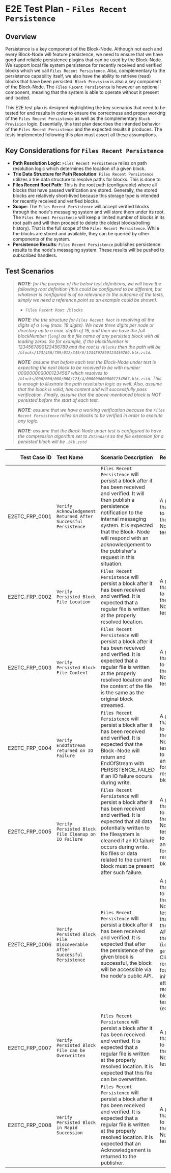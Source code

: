 # E2E Test Plan - `Files Recent Persistence`

## Overview

Persistence is a key component of the Block-Node. Although not each and every
Block-Node will feature persistence, we need to ensure that we have good and
reliable persistence plugins that can be used by the Block-Node. We support
local file system persistence for recently received and verified blocks which
we call `Files Recent Persistence`. Also, complementary to the persistence
capability itself, we also have the ability to retrieve (read) blocks that have
been persisted. `Block Provision` is also a key component of the Block-Node.
The `Files Recent Persistence` is however an optional component, meaning that
the system is able to operate without it present and loaded.

This E2E test plan is designed highlighting the key scenarios that need to be
tested for end results in order to ensure the correctness and proper working of
the `Files Recent Persistence` as well as the complementary `Block Provision`
logic. Essentially, this test plan describes the intended behavior of the
`Files Recent Persistence` and the expected results it produces. The tests
implemented following this plan must assert all these assumptions.

## Key Considerations for `Files Recent Persistence`

- **Path Resolution Logic**: `Files Recent Persistence` relies on path
  resolution logic which determines the location of a given block.
- **Trie Data Structure for Path Resolution**: `Files Recent Persistence`
  utilizes a trie data structure to resolve paths for blocks. This is done to
- **Files Recent Root Path**: This is the root path (configurable) where all
  blocks that have passed verification are stored. Generally, the stored blocks
  are relatively short-lived because this storage type is intended for recently
  received and verified blocks.
- **Scope**: The `Files Recent Persistence` will accept verified blocks through
  the node's messaging system and will store them under its root.
  The `Files Recent Persistence` will keep a limited number of blocks in its
  root path and will then proceed to delete the oldest blocks(rolling history).
  That is the full scope of the `Files Recent Persistence`. While the blocks are
  stored and available, they can be queried by other components of the system.
- **Persistence Results**: `Files Recent Persistence` publishes persistence
  results to the node's messaging system. These results will be pushed to
  subscribed handlers.

## Test Scenarios

> _**NOTE**: for the purpose of the below test definitions, we will have the
> following root definition (this could be configured to be different, but
> whatever is configured is of no relevance to the outcome of the tests, simply
> we need a reference point so an example could be shown):_
> - `Files Recent Root`: `/blocks`
>
> _**NOTE**: the trie structure for `Files Recent Root` is resolving
> all the digits of a `long` (max. 19 digits). We have three digits per node
> or directory up to a max. depth of 16, and then we have the full
> blockNumber (`long`) as the file name of any persisted block with all leading
> zeros. So for example, if the blockNumber is 1234567890123456789 and the root
> is `/blocks` then the path will be
> `/blocks/123/456/789/012/345/6/1234567890123456789.blk.zstd`._
>
> _**NOTE**: assume that before each test the Block-Node under test is expecting
> the next block to be received to be with number 0000000000001234567 which
> resolves to `/blocks/000/000/000/000/123/4/0000000000001234567.blk.zstd`. This
> is enough to illustrate the path resolution logic as well. Also, assume that
> the block is valid, has content and will successfully pass verification.
> Finally, assume that the above-mentioned block is NOT persisted before the
> start of each test._
>
> _**NOTE**: assume that we have a working verification because the
> `Files Recent Persistence` relies on blocks to be verified in order to execute
> any logic._
>
> _**NOTE**: assume that the Block-Node under test is configured to have the
> compression algorithm set to `ZStandard` so the file extension for a persisted
> block will be `.blk.zstd`_

|   Test Case ID | Test Name                                                               | Scenario Description                                                                                                                                                                                                                                                                             | Requirement                                                                                                                                                                                                                           | Input                                                                                                                                                               | Output                                                                                                                                                                                                                                                                        | Implemented (Y/N) |
|---------------:|:------------------------------------------------------------------------|:-------------------------------------------------------------------------------------------------------------------------------------------------------------------------------------------------------------------------------------------------------------------------------------------------|:--------------------------------------------------------------------------------------------------------------------------------------------------------------------------------------------------------------------------------------|:--------------------------------------------------------------------------------------------------------------------------------------------------------------------|:------------------------------------------------------------------------------------------------------------------------------------------------------------------------------------------------------------------------------------------------------------------------------|:-----------------:|
| E2ETC_FRP_0001 | `Verify Acknowledgement Returned After Successful Persistence`          | `Files Recent Persistence` will persist a block after it has been received and verified. It will then publish a persistence notification to the internal messaging system. It is expected that the Block-Node will respond with an acknowledgement to the publisher's request in this situation. | A publisher that is able to stream to the Block-Node under test.                                                                                                                                                                      | Valid block `0000000000001234567` is streamed as items.                                                                                                             | An acknowledgement is returned to the publisher.                                                                                                                                                                                                                              |         N         |
| E2ETC_FRP_0002 | `Verify Persisted Block File Location`                                  | `Files Recent Persistence` will persist a block after it has been received and verified. It is expected that a regular file is written at the properly resolved location.                                                                                                                        | A publisher that is able to stream to the Block-Node under test.                                                                                                                                                                      | Valid block `0000000000001234567` is streamed as items.                                                                                                             | Regular Readable File: `/blocks/000/000/000/000/123/4/0000000000001234567.blk.zstd` exists.                                                                                                                                                                                   |         N         |
| E2ETC_FRP_0003 | `Verify Persisted Block File Content`                                   | `Files Recent Persistence` will persist a block after it has been received and verified. It is expected that a regular file is written at the properly resolved location and the content of the file is the same as the original block streamed.                                                 | A publisher that is able to stream to the Block-Node under test.                                                                                                                                                                      | Valid block `0000000000001234567` is streamed as items.                                                                                                             | Regular Readable File: `/blocks/000/000/000/000/123/4/0000000000001234567.blk.zstd` has the same binary content as the binary data received as block items for the specified block.                                                                                           |         N         |
| E2ETC_FRP_0004 | `Verify EndOfStream returned on IO Failure`                             | `Files Recent Persistence` will persist a block after it has been received and verified. It is expected that the Block-Node will return and EndOfStream with PERSISTENCE_FAILED if an IO failure occurs during write.                                                                            | A publisher that is able to stream to the Block-Node under test. A way to simulate an IO issue for the resolved block.                                                                                                                | Valid block `0000000000001234567` is streamed as items.                                                                                                             | An EndOfStream with PERSISTENCE_FAILED is returned to the publisher.                                                                                                                                                                                                          |         N         |
| E2ETC_FRP_0005 | `Verify Persisted Block File Cleanup on IO Failure`                     | `Files Recent Persistence` will persist a block after it has been received and verified. It is expected that all data potentially written to the filesystem is cleaned if an IO failure occurs during write. No files or data related to the current block must be present after such failure.   | A publisher that is able to stream to the Block-Node under test. A way to simulate an IO issue for the resolved block.                                                                                                                | Valid block `0000000000001234567` is streamed as items.                                                                                                             | Regular Readable File: `/blocks/000/000/000/000/123/4/0000000000001234567.blk.zstd` does not exist. No data of the received block is present on the filesystem.                                                                                                               |         N         |
| E2ETC_FRP_0006 | `Verify Persisted Block File Discoverable After Successful Persistence` | `Files Recent Persistence` will persist a block after it has been received and verified. It is expected that after the persistence of the given block is successful, the block will be accessible via the node's public API.                                                                     | A publisher that is able to stream to the Block-Node under test. A client that can call the public APIs to read the block (i.e. `getBlock`). Client receives not found if initially attempts to read the block under test (expected). | Valid block `0000000000001234567` is streamed as items.                                                                                                             | Client is able to use the node's public API to read the persisted block (i.e. `getBlock`).                                                                                                                                                                                    |         N         |
| E2ETC_FRP_0007 | `Verify Persisted Block File can be Overwritten`                        | `Files Recent Persistence` will persist a block after it has been received and verified. It is expected that a regular file is written at the properly resolved location. It is expected that this file can be overwritten.                                                                      | A publisher that is able to stream to the Block-Node under test.                                                                                                                                                                      | Valid block `0000000000001234567` is streamed as items, waiting for Acknowledgement (ensure it is persisted). Then it is streamed again with different binary data. | Regular Readable File: `/blocks/000/000/000/000/123/4/0000000000001234567.blk.zstd` exists and it's binary content is the same as the second time it was streamed.                                                                                                            |         N         |
| E2ETC_FRP_0008 | `Verify Persisted Block in Rapid Succession`                            | `Files Recent Persistence` will persist a block after it has been received and verified. It is expected that a regular file is written at the properly resolved location. It is expected that an Acknowledgement is returned to the publisher.                                                   | A publisher that is able to stream to the Block-Node under test.                                                                                                                                                                      | Valid blocks `0000000000001234000` to `0000000000001235000` are rapidly streamed as items.                                                                          | Regular Readable Files: `/blocks/000/000/000/000/123/4/0000000000001234000.blk.zstd` to `/blocks/000/000/000/000/123/5/0000000000001235000.blk.zstd` exist, have the same binary content as the original sent blocks, are discoverable and readable through public API calls. |         N         |
